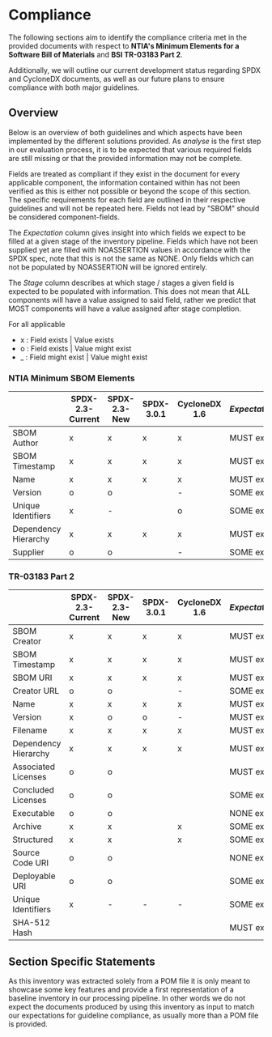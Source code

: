 # Compliance

The following sections aim to identify the compliance criteria met in the provided documents
with respect to **NTIA's Minimum Elements for a Software Bill of Materials** and **BSI TR-03183 Part 2**.

Additionally, we will outline our current development status regarding SPDX and CycloneDX documents,
as well as our future plans to ensure compliance with both major guidelines.

## Overview

Below is an overview of both guidelines and which aspects have been implemented by the different
solutions provided. As *analyse* is the first step in our evaluation process, it is to be expected that various
required fields are still missing or that the provided information may not be complete. 

Fields are treated as compliant if they exist in the document for every applicable component,
the information contained within has not been verified as this is either not possible
or beyond the scope of this section. The specific requirements for each field are outlined
in their respective guidelines and will not be repeated here.
Fields not lead by "SBOM" should be considered component-fields.

The *Expectation* column gives insight into which fields we expect to be filled at a given stage of the inventory 
pipeline. Fields which have not been supplied yet are filled with NOASSERTION values in accordance with the SPDX spec, 
note that this is not the same as NONE. Only fields which can not be populated by NOASSERTION will be ignored entirely.

The *Stage* column describes at which stage / stages a given field is expected to be populated with information. This 
does not mean that ALL components will have a value assigned to said field, rather we predict that MOST components 
will have a value assigned after stage completion.

For all applicable

- x : Field exists | Value exists
- o : Field exists | Value might exist
- _ : Field might exist | Value might exist

### NTIA Minimum SBOM Elements

|                      | SPDX-2.3-Current | SPDX-2.3-New | SPDX-3.0.1 | CycloneDX 1.6 | _Expectation_ | _Stage_  |
|----------------------|------------------|--------------|------------|---------------|---------------|----------|
| SBOM Author          | x                | x            | x          | x             | MUST exist    | analyzed |
| SBOM Timestamp       | x                | x            | x          | x             | MUST exist    | analyzed |
| Name                 | x                | x            | x          | x             | MUST exist    | analyzed |
| Version              | o                | o            |            | -             | SOME exist    | resolved |
| Unique Identifiers   | x                | -            |            | o             | SOME exist    |          |
| Dependency Hierarchy | x                | x            | x          | x             | MUST exist    | analyzed |
| Supplier             | o                | o            |            | -             | SOME exist    |          |

### TR-03183 Part 2

|                      | SPDX-2.3-Current | SPDX-2.3-New | SPDX-3.0.1 | CycloneDX 1.6 | _Expectation_ | _Stage_  |
|----------------------|------------------|--------------|------------|---------------|---------------|----------|
| SBOM Creator         | x                | x            | x          | x             | MUST exist    | analyzed |
| SBOM Timestamp       | x                | x            | x          | x             | MUST exist    | analyzed |
| SBOM URI             | x                | x            | x          | x             | MUST exist    | analyzed |
| Creator URL          | o                | o            |            | -             | SOME exist    | resolved |
| Name                 | x                | x            | x          | x             | MUST exist    | analyzed |
| Version              | x                | o            | o          | -             | MUST exist    | resolved |
| Filename             | x                | x            | x          | x             | MUST exist    | analyzed |
| Dependency Hierarchy | x                | x            | x          | x             | MUST exist    | analyzed |
| Associated Licenses  | o                | o            |            |               | MUST exist    | scanned  |
| Concluded Licenses   | o                | o            |            |               | SOME exist    | scanned  |
| Executable           | o                | o            |            |               | NONE exist    | resolved |
| Archive              | x                | x            |            | x             | SOME exist    | resolved |
| Structured           | x                | x            |            | x             | SOME exist    | resolved |
| Source Code URI      | o                | o            |            |               | NONE exist    | resolved |
| Deployable URI       | o                | o            |            |               | SOME exist    | resolved |
| Unique Identifiers   | x                | -            | -          | -             | SOME exist    | resolved |
| SHA-512 Hash         |                  |              |            |               | MUST exist    | resolved |

## Section Specific Statements

As this inventory was extracted solely from a POM file it is only meant to showcase some key features and provide a 
first representation of a baseline inventory in our processing pipeline. In other words we do not expect the documents 
produced by using this inventory as input to match our expectations for guideline compliance, as usually more than a 
POM file is provided.
